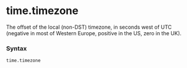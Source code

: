 # time.timezone

The offset of the local (non-DST) timezone, in seconds west of UTC (negative in most of Western Europe, positive in the US, zero in the UK).

### Syntax

```python
time.timezone
```